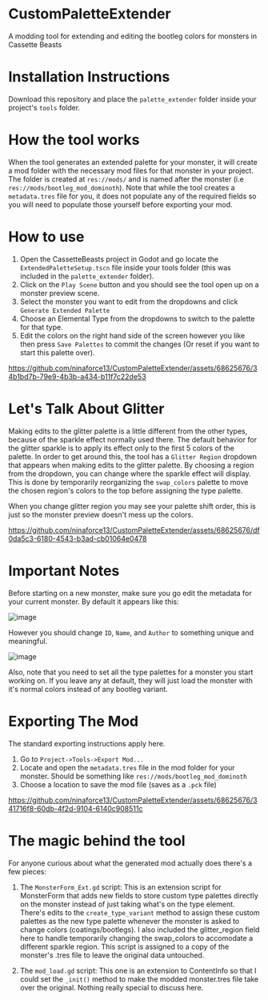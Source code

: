 # CustomPaletteExtender
A modding tool for extending and editing the bootleg colors for monsters in Cassette Beasts

# Installation Instructions
Download this repository and place the ```palette_extender``` folder inside your project's ```tools``` folder.

# How the tool works
When the tool generates an extended palette for your monster, it will create a mod folder with the necessary mod files for that monster in your project. The folder is created at ```res://mods/``` and is named after the monster (i.e ```res://mods/bootleg_mod_dominoth```). 
Note that while the tool creates a ```metadata.tres``` file for you, it does not populate any of the required fields so you will need to populate those yourself before exporting your mod. 

# How to use
1) Open the CassetteBeasts project in Godot and go locate the ```ExtendedPaletteSetup.tscn``` file inside your tools folder (this was included in the ```palette_extender``` folder).
2) Click on the ```Play Scene``` button and you should see the tool open up on a monster preview scene.
3) Select the monster you want to edit from the dropdowns and click ```Generate Extended Palette```
4) Choose an Elemental Type from the dropdowns to switch to the palette for that type.
5) Edit the colors on the right hand side of the screen however you like then press ```Save Palettes``` to commit the changes (Or reset if you want to start this palette over).

https://github.com/ninaforce13/CustomPaletteExtender/assets/68625676/34b1bd7b-79e9-4b3b-a434-b11f7c22de53


# Let's Talk About Glitter
Making edits to the glitter palette is a little different from the other types, because of the sparkle effect normally used there. The default behavior for the glitter sparkle is to apply its effect only to the first 5 colors of the palette. In order to get around this, the tool has a ```Glitter Region``` dropdown that appears when making edits to the glitter palette. By choosing a region from the dropdown, you can change where the sparkle effect will display. This is done by temporarily reorganizing the ```swap_colors``` palette to move the chosen region's colors to the top before assigning the type palette. 

When you change glitter region you may see your palette shift order, this is just so the monster preview doesn't mess up the colors.

https://github.com/ninaforce13/CustomPaletteExtender/assets/68625676/df0da5c3-6180-4543-b3ad-cb01064e0478

# Important Notes
Before starting on a new monster, make sure you go edit the metadata for your current monster. 
By default it appears like this:

![image](https://github.com/ninaforce13/CustomPaletteExtender/assets/68625676/67ee50fb-8a8e-4250-b3ae-0bec065e1573)

However you should change ```ID```, ```Name```, and ```Author``` to something unique and meaningful.

![image](https://github.com/ninaforce13/CustomPaletteExtender/assets/68625676/8009177d-14b8-41d5-95b9-9514f1dc81fe)

Also, note that you need to set all the type palettes for a monster you start working on. If you leave any at default, they will just load the monster with it's normal colors instead of any bootleg variant.

# Exporting The Mod
The standard exporting instructions apply here.
1) Go to ```Project->Tools->Export Mod...```
2) Locate and open the ```metadata.tres``` file in the mod folder for your monster. Should be something like ```res://mods/bootleg_mod_dominoth```
3) Choose a location to save the mod file (saves as a ```.pck``` file)
   
https://github.com/ninaforce13/CustomPaletteExtender/assets/68625676/341716f8-60db-4f2d-9104-6140c908511c

# The magic behind the tool
For anyone curious about what the generated mod actually does there's a few pieces:
1) The ```MonsterForm_Ext.gd``` script: This is an extension script for MonsterForm that adds new fields to store custom type palettes directly on the monster instead of just taking what's on the type element. There's edits to the ```create_type_variant``` method to assign these custom palettes as the new type palette whenever the monster is asked to change colors (coatings/bootlegs). I also included the glitter_region field here to handle temporarily changing the swap_colors to accomodate a different sparkle region. This script is assigned to a copy of the monster's .tres file to leave the original data untouched.

2) The ```mod_load.gd``` script: This one is an extension to ContentInfo so that I could set the ```_init()``` method to make the modded monster.tres file take over the original. Nothing really special to discuss here.



